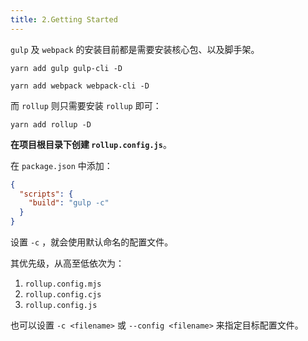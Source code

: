 ```yaml
---
title: 2.Getting Started
---
```


`gulp` 及 `webpack` 的安装目前都是需要安装核心包、以及脚手架。

```shell
yarn add gulp gulp-cli -D

yarn add webpack webpack-cli -D
```

而 `rollup` 则只需要安装 `rollup` 即可：

```shell
yarn add rollup -D
```

**在项目根目录下创建 `rollup.config.js`**。

在 `package.json` 中添加：

```json
{
  "scripts": {
    "build": "gulp -c"
  }
}
```

设置 `-c` ，就会使用默认命名的配置文件。

其优先级，从高至低依次为：

1. `rollup.config.mjs`
2. `rollup.config.cjs`
3. `rollup.config.js`

也可以设置 `-c <filename>` 或 `--config <filename>` 来指定目标配置文件。


